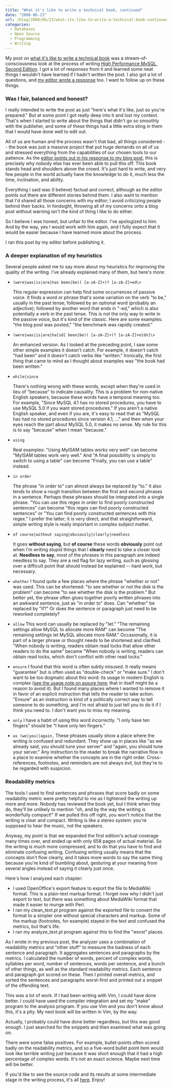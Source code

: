```yaml
---
title: "What it's like to write a technical book, continued"
date: "2008-06-23"
url: /blog/2008/06/23/what-its-like-to-write-a-technical-book-continued/
categories:
  - Databases
  - Open Source
  - Programming
  - Writing
---
```

My post on [what it's like to write a technical book][1] was a stream-of-consciousness look at the process of writing [High Performance MySQL, Second Edition][2]. I got a lot of responses from it and learned some neat things I wouldn't have learned if I hadn't written the post. I also got a lot of questions, and [my editor wrote a response][3] too. I want to follow up on these things.

### Was I fair, balanced and honest?

I really intended to write the post as just "here's what it's like, just so you're prepared." But at some point I got really deep into it and lost my context. That's when I started to write about the things that didn't go so smoothly with the publisher, and some of these things had a little extra sting in them that I would have done well to edit out.

All of us are human and the process wasn't that bad, all things considered -- the book was just a massive project that put huge demands on all of us and stressed everything from the capabilities of our chosen tools to our patience. As the [editor points out in his response to my blog post][3], this is precisely why nobody else has ever been able to pull this off. This book stands head and shoulders above the crowd. It's just hard to write, and very few people in the world actually have the knowledge to do it, much less the time, inclination, and ability.

Everything I said was (I believe) factual and correct, although as the editor points out there are different stories behind them. I also want to mention that I'd shared all those concerns with my editor; I avoid criticizing people behind their backs. In hindsight, throwing all of my concerns onto a blog post without warning isn't the kind of thing I like to do either.

So I believe I was honest, but unfair to the editor. I've apologized to him. And by the way, yes I would work with him again, and I fully expect that it would be easier because I have learned more about the process.

I ran this post by my editor before publishing it.

### A deeper explanation of my heuristics

Several people asked me to say more about my heuristics for improving the quality of the writing. I've already explained many of them, but here's more:

* `(were|was|is|are|has been|be)( [a-zA-Z]+)? [a-zA-Z]+ed\>`

    This regular expression can help find some occurrences of passive voice. It finds a word or phrase that's some variation on the verb "to be," usually in the past tense; followed by an optional word (probably an adjective); followed by another word that ends in "-ed," which is also potentially a verb in the past tense. This is not the only way to write in the passive voice, but it's kind of the classic. Here are some examples: "the blog post was posted," "the benchmark was rapidly created."
* `(were|was|is|are|ha[sd] been|be)( [a-zA-Z]+)? [a-zA-Z]+e[dn]\>`

    An enhanced version. As I looked at the preceding point, I saw some other simple examples it doesn't catch. For example, it doesn't catch "had been" and it doesn't catch verbs like "written." Ironically, the first thing that came to mind as I thought about examples was "the book had been written."
* `while|since`

    There's nothing wrong with these words, except when they're used in lieu of "because" to indicate causality. This is a problem for non-native English speakers, because these words have a temporal meaning too. For example, "Since MySQL 4.1 has no stored procedures, you have to use MySQL 5.0 if you want stored procedures." If you aren't a native English speaker, and even if you are, it's easy to read that as "MySQL has had no stored procedures since version 4.1, &#8230;" and then when your eyes reach the part about MySQL 5.0, it makes no sense. My rule for this is to say "because" when I mean "because."
* `using`

    Real examples: "Using MyISAM tables works very well" can become "MyISAM tables work very well." And "A final possibility is simply to switch to using a table" can become "Finally, you can use a table" instead.
* `in order`

    The phrase "in order to" can almost always be replaced by "to." It also tends to show a rough transition between the first and second phrases in a sentence. Perhaps these phrases should be integrated into a single phrase. "You can use this regex in order to find poorly constructed sentences" can become "this regex can find poorly constructed sentences" or "You can find poorly constructed sentences with this regex." I prefer the latter; it is very direct, and that straightforward, simple writing style is really important in complex subject matter.
* `of course|without saying|obviously|clearly|needless`

    It goes **without saying**, but **of course** these words **obviously** point out when I'm writing stupid things that I **clearly** need to take a closer look at. **Needless to say**, most of the phrases in this paragraph are indeed needless to say. They are a red flag for lazy writing, such as glossing over a difficult point that should instead be explained -- hard work, but necessary.
* `whether`
    I found quite a few places where the phrase "whether or not" was used. This can be shortened: "to see whether or not the disk is the problem" can become "to see whether the disk is the problem." But better yet, the phrase often glues together poorly written phrases into an awkward sentence, just as "in order to" does. Can "whether" be replaced by "if?" Or does the sentence or paragraph just need to be reworked completely?
* `allow`
    This word can usually be replaced by "let." "The remaining settings allow MySQL to allocate more RAM" can become "The remaining settings let MySQL allocate more RAM." Occasionally, it is part of a larger phrase or thought needs to be shortened and clarified. "When nobody is writing, readers obtain read locks that allow other readers to do the same" became "When nobody is writing, readers can obtain read locks, which don't conflict with other read locks."</p> 
* `ensure`
    I found that this word is often subtly misused. It really means "guarantee" but is often used as "double-check" or "make sure." I don't want to be too dogmatic about this word: its usage in modern English is complex ([see the usage note on assure here][4]; that in itself might be a reason to avoid it). But I found many places where I wanted to remove it in favor of an explicit instruction that tells the reader to take action. "Ensure" as an instruction is kind of a politically correct way to tell someone to do something, and I'm not afraid to just tell you to do it if I think you need to. I don't want you to miss my meaning.
* `only`
    I have a habit of using this word incorrectly. "I only have ten fingers" should be "I have only ten fingers."
* `as (we|you)|again,`
   These phrases usually show a place where the writing is confused and redundant. They show up in places like "as we already said, you should tune your server" and "again, you should tune your server." Any instruction to the reader to break the narrative flow is a place to examine whether the concepts are in the right order. Cross-references, footnotes, and reminders are not always evil, but they're to be regarded with suspicion.

### Readability metrics

The tools I used to find sentences and phrases that score badly on some readability metric were pretty helpful to me as I tightened the writing up more and more. Nobody has reviewed the book yet, but I think when they do, they'll be unlikely to mention "oh, and by the way the writing is wonderfully compact!" If we pulled this off right, you won't notice that the writing is clear and compact. Writing is like a stereo system: you're supposed to hear the music, not the speakers.

Anyway, my point is that we expanded the first edition's actual coverage many times over, and ended up with only 658 pages of actual material. So the writing is much more compressed, and to do that you have to find and eliminate confusing writing. Confusing writing usually means that the concepts don't flow clearly, and it takes more words to say the same thing because you're kind of bumbling about, gesturing at your meaning from several angles instead of saying it clearly just once.

Here's how I analyzed each chapter:

*   I used OpenOffice's export feature to export the file to MediaWiki format. This is a plain-text markup format. I forget now why I didn't just export to text, but there was something about MediaWiki format that made it easier to munge with Perl.
*   I ran my clean_text.pl program against the exported file to convert the format to a simpler one without special characters and markup. Some of the markup (footnotes, for example) stayed in the text and confused the metrics, but that's life.
*   I ran my analyze_text.pl program against this to find the "worst" places.

As I wrote in my previous post, the analyzer uses a combination of readability metrics and "other stuff" to measure the badness of each sentence and paragraph. It aggregates sentences and paragraphs by the metrics. I calculated the number of words, percent of complex words, syllables per word, number of sentences, words per sentence, and a bunch of other things, as well as the standard readability metrics. Each sentence and paragraph got scored on these. Then I printed overall metrics, and sorted the sentences and paragraphs worst-first and printed out a snippet of the offending text.

This was a lot of work. If I had been writing with Vim, I could have done better. I could have used the compiler integration and set my "make" program to the analysis program. If you use Vim and you don't know about this, it's a pity. My next book will be written in Vim, by the way.

Actually, I probably could have done better regardless, but this was good enough. I just searched for the snippets and then examined what was going on.

There were some false positives. For example, bullet-points often scored badly on the readability metrics, and so a five-word bullet point item would look like terrible writing just because it was short enough that it had a high percentage of complex words. It's not an exact science. Maybe next time will be better.

If you'd like to see the source code and its results at some intermediate stage in the writing process, it's all [here][5]. Enjoy!

 [1]: http://www.xaprb.com/blog/2008/06/15/what-is-it-like-to-write-a-technical-book/
 [2]: http://www.highperfmysql.com/
 [3]: http://toc.oreilly.com/2008/06/oreilly-author-and-editor-air.html
 [4]: http://dictionary.reference.com/browse/assure
 [5]: https://gist.github.com/xaprb/8492226
